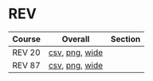 # REV

| Course | Overall | Section |
| ------ | ------- | ------- |
| REV 20 | [csv](https://github.com/UCSD-Historical-Enrollment-Data/2025Winter/blob/main/overall/REV%2020.csv), [png](https://raw.githubusercontent.com/UCSD-Historical-Enrollment-Data/2025Winter/main/plot_overall/REV%2020.png), [wide](https://raw.githubusercontent.com/UCSD-Historical-Enrollment-Data/2025Winter/main/plot_overall_wide/REV%2020.png) |  |
| REV 87 | [csv](https://github.com/UCSD-Historical-Enrollment-Data/2025Winter/blob/main/overall/REV%2087.csv), [png](https://raw.githubusercontent.com/UCSD-Historical-Enrollment-Data/2025Winter/main/plot_overall/REV%2087.png), [wide](https://raw.githubusercontent.com/UCSD-Historical-Enrollment-Data/2025Winter/main/plot_overall_wide/REV%2087.png) |  |
